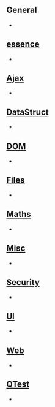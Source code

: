 ## General
+ 

## [essence](essence.js)
+

## [Ajax](modules/Ajax.js)
+ 

## [DataStruct](modules/DataStruct.js)
+ 

## [DOM](modules/DOM.js)
+ 

## [Files](modules/Files.js)
+ 

## [Maths](modules/Maths.js)
+ 

## [Misc](modules/Misc.js)
+ 

## [Security](modules/Security.js)
+ 

## [UI](modules/UI.js)
+ 

## [Web](modules/Web.js)
+ 

## [QTest](modules/QTest.js)
+ 